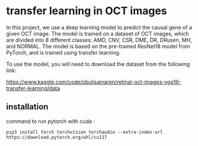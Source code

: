 # transfer learning in OCT images

In this project, we use a deep learning model to predict the causal gene of a given OCT image. The model is trained on a dataset of OCT images, which are divided into 8 different classes: AMD, CNV, CSR, DME, DR, DRusen, MH, and NORMAL. The model is based on the pre-trained ResNet18 model from PyTorch, and is trained using transfer learning.

To use the model, you will need to download the dataset from the following link:

https://www.kaggle.com/code/obulisainaren/retinal-oct-images-vgg16-transfer-learning/data


## installation
command to run pytorch with cuda :

```
pip3 install torch torchvision torchaudio --extra-index-url https://download.pytorch.org/whl/cu117
```


